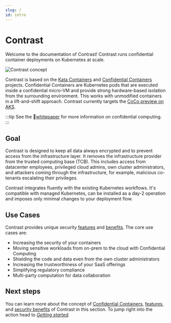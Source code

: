 ```yaml
---
slug: /
id: intro
---
```


# Contrast

Welcome to the documentation of Contrast! Contrast runs confidential container
deployments on Kubernetes at scale.

![Contrast concept](/img/concept.svg)

Contrast is based on the
[Kata Containers](https://github.com/kata-containers/kata-containers) and
[Confidential Containers](https://github.com/confidential-containers) projects.
Confidential Containers are Kubernetes pods that are executed inside a
confidential micro-VM and provide strong hardware-based isolation from the
surrounding environment. This works with unmodified containers in a
lift-and-shift approach. Contrast currently targets the
[CoCo preview on AKS](https://learn.microsoft.com/en-us/azure/confidential-computing/confidential-containers-on-aks-preview).

:::tip See the
📄[whitepaper](https://content.edgeless.systems/hubfs/Confidential%20Computing%20Whitepaper.pdf)
for more information on confidential computing. :::

## Goal

Contrast is designed to keep all data always encrypted and to prevent access
from the infrastructure layer. It removes the infrastructure provider from the
trusted computing base (TCB). This includes access from datacenter employees,
privileged cloud admins, own cluster administrators, and attackers coming
through the infrastructure, for example, malicious co-tenants escalating their
privileges.

Contrast integrates fluently with the existing Kubernetes workflows. It's
compatible with managed Kubernetes, can be installed as a day-2 operation and
imposes only minimal changes to your deployment flow.

## Use Cases

Contrast provides unique security [features](basics/features.md) and
[benefits](basics/security-benefits.md). The core use cases are:

- Increasing the security of your containers
- Moving sensitive workloads from on-prem to the cloud with Confidential
  Computing
- Shielding the code and data even from the own cluster administrators
- Increasing the trustworthiness of your SaaS offerings
- Simplifying regulatory compliance
- Multi-party computation for data collaboration

## Next steps

You can learn more about the concept of
[Confidential Containers](basics/confidential-containers.md),
[features](basics/features.md), and
[security benefits](basics/security-benefits.md) of Contrast in this section. To
jump right into the action head to
[_Getting started_](getting-started/install.md).
